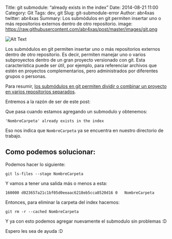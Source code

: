 Title: git submodule: “already exists in the index”
Date: 2014-08-21 11:00
Category: Git
Tags: dev, git
Slug: git-submodule-error
Author: abr4xas
twitter: abr4xas
Summary: Los submódulos en git permiten insertar uno o más repositorios externos dentro de otro repositorio. 
image: https://raw.githubusercontent.com/abr4xas/post/master/images/git.png


![Alt Text](http://blog.x-aeon.com/wp-content/uploads/2011/11/Git-Logo-2Color-910x198.png)

Los submódulos en git permiten insertar uno o más repositorios externos dentro de otro repositorio. Es decir, permiten manejar uno o varios subproyectos dentro de un gran proyecto versionado con git. Esta característica puede ser útil, por ejemplo, para referenciar archivos que estén en proyectos complementarios, pero administrados por diferentes grupos o personas.

Para resumir, [los submódulos en git permiten dividir o combinar un proyecto en varios repositorios separados](http://huntingbears.com.ve/trabajando-con-submodulos-en-git.html).

Entremos a la razón de ser de este post:

Que pasa cuando estamos agregando un submodulo y obtenemos:

```
'NombreCarpeta' already exists in the index
```

Eso nos indica que ```NombreCarpeta``` ya se encuentra en nuestro directorio de trabajo.

## Como podemos solucionar:

Podemos hacer lo siguiente:

```
git ls-files --stage NombreCarpeta
```
Y vamos a tener una salida más o menos a esta:

```
160000 d023657a21c1bf05d0eeaac6218eb5cca8520d16 0	NombreCarpeta
```

Entonces, para eliminar la carpeta del index hacemos:

```
git rm -r --cached NombreCarpeta
```

Y ya con esto podemos agregar nuevamente el submodulo sin problemas :D

Espero les sea de ayuda :D  

